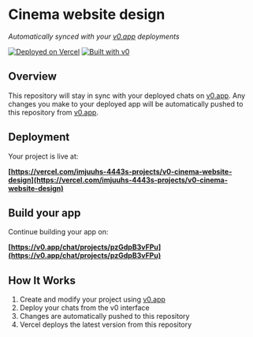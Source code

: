 # Cinema website design

*Automatically synced with your [v0.app](https://v0.app) deployments*

[![Deployed on Vercel](https://img.shields.io/badge/Deployed%20on-Vercel-black?style=for-the-badge&logo=vercel)](https://vercel.com/imjuuhs-4443s-projects/v0-cinema-website-design)
[![Built with v0](https://img.shields.io/badge/Built%20with-v0.app-black?style=for-the-badge)](https://v0.app/chat/projects/pzGdpB3vFPu)

## Overview

This repository will stay in sync with your deployed chats on [v0.app](https://v0.app).
Any changes you make to your deployed app will be automatically pushed to this repository from [v0.app](https://v0.app).

## Deployment

Your project is live at:

**[https://vercel.com/imjuuhs-4443s-projects/v0-cinema-website-design](https://vercel.com/imjuuhs-4443s-projects/v0-cinema-website-design)**

## Build your app

Continue building your app on:

**[https://v0.app/chat/projects/pzGdpB3vFPu](https://v0.app/chat/projects/pzGdpB3vFPu)**

## How It Works

1. Create and modify your project using [v0.app](https://v0.app)
2. Deploy your chats from the v0 interface
3. Changes are automatically pushed to this repository
4. Vercel deploys the latest version from this repository